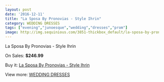 ```yaml
---
layout: post
date: '2016-12-11'
title: "La Sposa By Pronovias - Style Ihrin"
category: WEDDING DRESSES
tags: ["evening","junoesque","wedding","dresses","prom"]
image: http://img.sequinious.com/3851-thickbox_default/la-sposa-by-pronovias-style-ihrin.jpg
---
```

La Sposa By Pronovias - Style Ihrin

On Sales: **$246.99**
<a href="https://www.sequinious.com/wedding-dresses/1563-la-sposa-by-pronovias-style-ihrin.html"><amp-img layout="responsive" width="600" height="600" src="//img.sequinious.com/3851-thickbox_default/la-sposa-by-pronovias-style-ihrin.jpg" alt="La Sposa By Pronovias - Style Ihrin 0" /></a>
<a href="https://www.sequinious.com/wedding-dresses/1563-la-sposa-by-pronovias-style-ihrin.html"><amp-img layout="responsive" width="600" height="600" src="//img.sequinious.com/3853-thickbox_default/la-sposa-by-pronovias-style-ihrin.jpg" alt="La Sposa By Pronovias - Style Ihrin 1" /></a>
<a href="https://www.sequinious.com/wedding-dresses/1563-la-sposa-by-pronovias-style-ihrin.html"><amp-img layout="responsive" width="600" height="600" src="//img.sequinious.com/3852-thickbox_default/la-sposa-by-pronovias-style-ihrin.jpg" alt="La Sposa By Pronovias - Style Ihrin 2" /></a>

Buy it: [La Sposa By Pronovias - Style Ihrin](https://www.sequinious.com/wedding-dresses/1563-la-sposa-by-pronovias-style-ihrin.html "La Sposa By Pronovias - Style Ihrin")

View more: [WEDDING DRESSES](https://www.sequinious.com/2-wedding-dresses "WEDDING DRESSES")